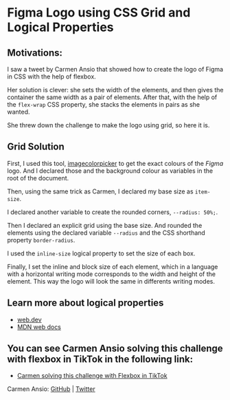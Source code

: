# Figma Logo using CSS Grid and Logical Properties

## Motivations:

I saw a tweet by Carmen Ansio that showed how to create the logo of Figma in CSS with the help of flexbox.

Her solution is clever: she sets the width of the elements, and then gives the container the same width as a pair of elements. After that, with the help of the `flex-wrap` CSS property, she stacks the elements in pairs as she wanted.

She threw down the challenge to make the logo using grid, so here it is.

## Grid Solution

First, I used this tool, [imagecolorpicker](https://imagecolorpicker.com/) to get the exact colours of the _Figma_ logo. And I declared those and the background colour as variables in the root of the document.

Then, using the same trick as Carmen, I declared my base size as
`item-size`.

I declared another variable to create the rounded corners, `--radius: 50%;`.

Then I declared an explicit grid using the base size. And rounded the elements using the declared variable `--radius` and the CSS 
shorthand property `border-radius`.

I used the `inline-size` logical property to set the size of each box.

Finally, I set the inline and block size of each element, which in a language with a horizontal writing mode corresponds to the width and height of the element. This way the logo will look the same in differents writing modes.

## Learn more about logical properties

- [web.dev](https://web.dev/learn/css/logical-properties/)
- [MDN web docs](https://developer.mozilla.org/en-US/docs/Web/CSS/CSS_Logical_Properties)

## You can see Carmen Ansio solving this challenge with flexbox in TikTok in the following link:

- [Carmen solving this challenge with Flexbox in TikTok](https://www.tiktok.com/@carmenansio_/video/7186747216965520645)

Carmen Ansio: [GitHub](https://github.com/carmenansio/carmenansio) | [Twitter](https://twitter.com/carmenansio)

